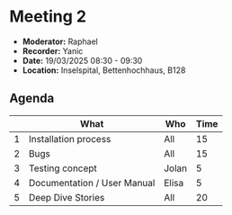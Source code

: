 
# Meeting 2

- **Moderator:** Raphael
- **Recorder:** Yanic
- **Date:** 19/03/2025 08:30 - 09:30
- **Location:** Inselspital, Bettenhochhaus, B128

## Agenda

|  | What | Who | Time |
| --- | ---- | --- | ---- |
| 1 | Installation process | All | 15 |
| 2 | Bugs | All | 15 |
| 3 | Testing concept | Jolan | 5 |
| 4 | Documentation / User Manual | Elisa | 5 |
| 5 | Deep Dive Stories | All | 20 |